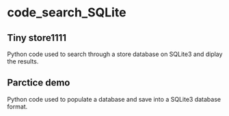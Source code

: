 # code_search_SQLite

## Tiny store1111

Python code used to search through a store database on SQLite3 and diplay the results.

## Parctice demo

Python code used to populate a database and save into a SQLite3 database format.
